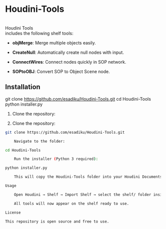 # Houdini-Tools

<br>Houdini Tools<br> includes the following shelf tools:

- **objMerge**: Merge multiple objects easily.

- **CreateNull**: Automatically create null nodes with input.

- **ConnectWires**: Connect nodes quickly in SOP network.

- **SOPtoOBJ**: Convert SOP to Object Scene node.



## Installation

git clone https://github.com/esadiku/Houdini-Tools.git
cd Houdini-Tools
python installer.py

1. Clone the repository:

1. Clone the repository:

```bash
git clone https://github.com/esadiku/Houdini-Tools.git

    Navigate to the folder:

cd Houdini-Tools

    Run the installer (Python 3 required):

python installer.py

    This will copy the Houdini-Tools folder into your Houdini Documents folder.

Usage

    Open Houdini → Shelf → Import Shelf → select the shelf/ folder inside Houdini-Tools.

    All tools will now appear on the shelf ready to use.

License

This repository is open source and free to use.
